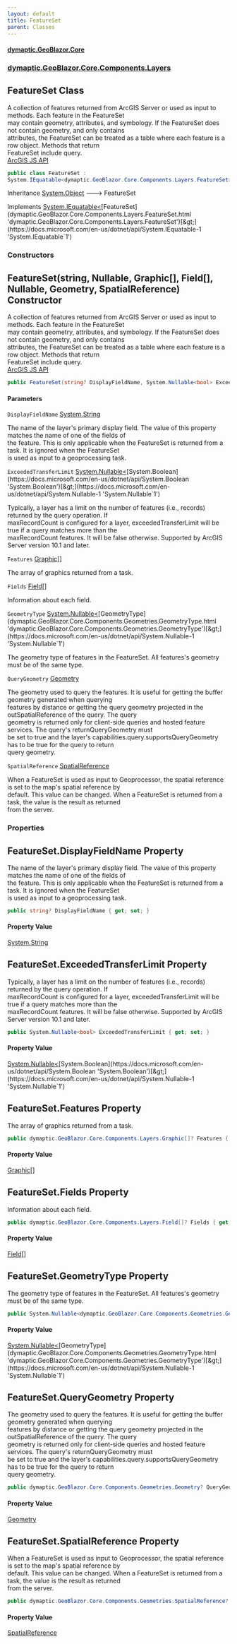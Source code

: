 ```yaml
---
layout: default
title: FeatureSet
parent: Classes
---
```

#### [dymaptic.GeoBlazor.Core](index.html 'index')
### [dymaptic.GeoBlazor.Core.Components.Layers](index.html#dymaptic.GeoBlazor.Core.Components.Layers 'dymaptic.GeoBlazor.Core.Components.Layers')

## FeatureSet Class

A collection of features returned from ArcGIS Server or used as input to methods. Each feature in the FeatureSet  
may contain geometry, attributes, and symbology. If the FeatureSet does not contain geometry, and only contains  
attributes, the FeatureSet can be treated as a table where each feature is a row object. Methods that return  
FeatureSet include query.  
<a target="_blank" href="https://developers.arcgis.com/javascript/latest/api-reference/esri-rest-support-FeatureSet.html">ArcGIS JS API</a>

```csharp
public class FeatureSet :
System.IEquatable<dymaptic.GeoBlazor.Core.Components.Layers.FeatureSet>
```

Inheritance [System.Object](https://docs.microsoft.com/en-us/dotnet/api/System.Object 'System.Object') &#129106; FeatureSet

Implements [System.IEquatable&lt;](https://docs.microsoft.com/en-us/dotnet/api/System.IEquatable-1 'System.IEquatable`1')[FeatureSet](dymaptic.GeoBlazor.Core.Components.Layers.FeatureSet.html 'dymaptic.GeoBlazor.Core.Components.Layers.FeatureSet')[&gt;](https://docs.microsoft.com/en-us/dotnet/api/System.IEquatable-1 'System.IEquatable`1')
### Constructors

<a name='dymaptic.GeoBlazor.Core.Components.Layers.FeatureSet.FeatureSet(string,System.Nullable_bool_,dymaptic.GeoBlazor.Core.Components.Layers.Graphic[],dymaptic.GeoBlazor.Core.Components.Layers.Field[],System.Nullable_dymaptic.GeoBlazor.Core.Components.Geometries.GeometryType_,dymaptic.GeoBlazor.Core.Components.Geometries.Geometry,dymaptic.GeoBlazor.Core.Components.Geometries.SpatialReference)'></a>

## FeatureSet(string, Nullable<bool>, Graphic[], Field[], Nullable<GeometryType>, Geometry, SpatialReference) Constructor

A collection of features returned from ArcGIS Server or used as input to methods. Each feature in the FeatureSet  
may contain geometry, attributes, and symbology. If the FeatureSet does not contain geometry, and only contains  
attributes, the FeatureSet can be treated as a table where each feature is a row object. Methods that return  
FeatureSet include query.  
<a target="_blank" href="https://developers.arcgis.com/javascript/latest/api-reference/esri-rest-support-FeatureSet.html">ArcGIS JS API</a>

```csharp
public FeatureSet(string? DisplayFieldName, System.Nullable<bool> ExceededTransferLimit, dymaptic.GeoBlazor.Core.Components.Layers.Graphic[]? Features, dymaptic.GeoBlazor.Core.Components.Layers.Field[]? Fields, System.Nullable<dymaptic.GeoBlazor.Core.Components.Geometries.GeometryType> GeometryType, dymaptic.GeoBlazor.Core.Components.Geometries.Geometry? QueryGeometry, dymaptic.GeoBlazor.Core.Components.Geometries.SpatialReference? SpatialReference);
```
#### Parameters

<a name='dymaptic.GeoBlazor.Core.Components.Layers.FeatureSet.FeatureSet(string,System.Nullable_bool_,dymaptic.GeoBlazor.Core.Components.Layers.Graphic[],dymaptic.GeoBlazor.Core.Components.Layers.Field[],System.Nullable_dymaptic.GeoBlazor.Core.Components.Geometries.GeometryType_,dymaptic.GeoBlazor.Core.Components.Geometries.Geometry,dymaptic.GeoBlazor.Core.Components.Geometries.SpatialReference).DisplayFieldName'></a>

`DisplayFieldName` [System.String](https://docs.microsoft.com/en-us/dotnet/api/System.String 'System.String')

The name of the layer's primary display field. The value of this property matches the name of one of the fields of  
the feature. This is only applicable when the FeatureSet is returned from a task. It is ignored when the FeatureSet  
is used as input to a geoprocessing task.

<a name='dymaptic.GeoBlazor.Core.Components.Layers.FeatureSet.FeatureSet(string,System.Nullable_bool_,dymaptic.GeoBlazor.Core.Components.Layers.Graphic[],dymaptic.GeoBlazor.Core.Components.Layers.Field[],System.Nullable_dymaptic.GeoBlazor.Core.Components.Geometries.GeometryType_,dymaptic.GeoBlazor.Core.Components.Geometries.Geometry,dymaptic.GeoBlazor.Core.Components.Geometries.SpatialReference).ExceededTransferLimit'></a>

`ExceededTransferLimit` [System.Nullable&lt;](https://docs.microsoft.com/en-us/dotnet/api/System.Nullable-1 'System.Nullable`1')[System.Boolean](https://docs.microsoft.com/en-us/dotnet/api/System.Boolean 'System.Boolean')[&gt;](https://docs.microsoft.com/en-us/dotnet/api/System.Nullable-1 'System.Nullable`1')

Typically, a layer has a limit on the number of features (i.e., records) returned by the query operation. If  
maxRecordCount is configured for a layer, exceededTransferLimit will be true if a query matches more than the  
maxRecordCount features. It will be false otherwise. Supported by ArcGIS Server version 10.1 and later.

<a name='dymaptic.GeoBlazor.Core.Components.Layers.FeatureSet.FeatureSet(string,System.Nullable_bool_,dymaptic.GeoBlazor.Core.Components.Layers.Graphic[],dymaptic.GeoBlazor.Core.Components.Layers.Field[],System.Nullable_dymaptic.GeoBlazor.Core.Components.Geometries.GeometryType_,dymaptic.GeoBlazor.Core.Components.Geometries.Geometry,dymaptic.GeoBlazor.Core.Components.Geometries.SpatialReference).Features'></a>

`Features` [Graphic](dymaptic.GeoBlazor.Core.Components.Layers.Graphic.html 'dymaptic.GeoBlazor.Core.Components.Layers.Graphic')[[]](https://docs.microsoft.com/en-us/dotnet/api/System.Array 'System.Array')

The array of graphics returned from a task.

<a name='dymaptic.GeoBlazor.Core.Components.Layers.FeatureSet.FeatureSet(string,System.Nullable_bool_,dymaptic.GeoBlazor.Core.Components.Layers.Graphic[],dymaptic.GeoBlazor.Core.Components.Layers.Field[],System.Nullable_dymaptic.GeoBlazor.Core.Components.Geometries.GeometryType_,dymaptic.GeoBlazor.Core.Components.Geometries.Geometry,dymaptic.GeoBlazor.Core.Components.Geometries.SpatialReference).Fields'></a>

`Fields` [Field](dymaptic.GeoBlazor.Core.Components.Layers.Field.html 'dymaptic.GeoBlazor.Core.Components.Layers.Field')[[]](https://docs.microsoft.com/en-us/dotnet/api/System.Array 'System.Array')

Information about each field.

<a name='dymaptic.GeoBlazor.Core.Components.Layers.FeatureSet.FeatureSet(string,System.Nullable_bool_,dymaptic.GeoBlazor.Core.Components.Layers.Graphic[],dymaptic.GeoBlazor.Core.Components.Layers.Field[],System.Nullable_dymaptic.GeoBlazor.Core.Components.Geometries.GeometryType_,dymaptic.GeoBlazor.Core.Components.Geometries.Geometry,dymaptic.GeoBlazor.Core.Components.Geometries.SpatialReference).GeometryType'></a>

`GeometryType` [System.Nullable&lt;](https://docs.microsoft.com/en-us/dotnet/api/System.Nullable-1 'System.Nullable`1')[GeometryType](dymaptic.GeoBlazor.Core.Components.Geometries.GeometryType.html 'dymaptic.GeoBlazor.Core.Components.Geometries.GeometryType')[&gt;](https://docs.microsoft.com/en-us/dotnet/api/System.Nullable-1 'System.Nullable`1')

The geometry type of features in the FeatureSet. All features's geometry must be of the same type.

<a name='dymaptic.GeoBlazor.Core.Components.Layers.FeatureSet.FeatureSet(string,System.Nullable_bool_,dymaptic.GeoBlazor.Core.Components.Layers.Graphic[],dymaptic.GeoBlazor.Core.Components.Layers.Field[],System.Nullable_dymaptic.GeoBlazor.Core.Components.Geometries.GeometryType_,dymaptic.GeoBlazor.Core.Components.Geometries.Geometry,dymaptic.GeoBlazor.Core.Components.Geometries.SpatialReference).QueryGeometry'></a>

`QueryGeometry` [Geometry](dymaptic.GeoBlazor.Core.Components.Geometries.Geometry.html 'dymaptic.GeoBlazor.Core.Components.Geometries.Geometry')

The geometry used to query the features. It is useful for getting the buffer geometry generated when querying  
features by distance or getting the query geometry projected in the outSpatialReference of the query. The query  
geometry is returned only for client-side queries and hosted feature services. The query's returnQueryGeometry must  
be set to true and the layer's capabilities.query.supportsQueryGeometry has to be true for the query to return  
query geometry.

<a name='dymaptic.GeoBlazor.Core.Components.Layers.FeatureSet.FeatureSet(string,System.Nullable_bool_,dymaptic.GeoBlazor.Core.Components.Layers.Graphic[],dymaptic.GeoBlazor.Core.Components.Layers.Field[],System.Nullable_dymaptic.GeoBlazor.Core.Components.Geometries.GeometryType_,dymaptic.GeoBlazor.Core.Components.Geometries.Geometry,dymaptic.GeoBlazor.Core.Components.Geometries.SpatialReference).SpatialReference'></a>

`SpatialReference` [SpatialReference](dymaptic.GeoBlazor.Core.Components.Geometries.SpatialReference.html 'dymaptic.GeoBlazor.Core.Components.Geometries.SpatialReference')

When a FeatureSet is used as input to Geoprocessor, the spatial reference is set to the map's spatial reference by  
default. This value can be changed. When a FeatureSet is returned from a task, the value is the result as returned  
from the server.
### Properties

<a name='dymaptic.GeoBlazor.Core.Components.Layers.FeatureSet.DisplayFieldName'></a>

## FeatureSet.DisplayFieldName Property

The name of the layer's primary display field. The value of this property matches the name of one of the fields of  
the feature. This is only applicable when the FeatureSet is returned from a task. It is ignored when the FeatureSet  
is used as input to a geoprocessing task.

```csharp
public string? DisplayFieldName { get; set; }
```

#### Property Value
[System.String](https://docs.microsoft.com/en-us/dotnet/api/System.String 'System.String')

<a name='dymaptic.GeoBlazor.Core.Components.Layers.FeatureSet.ExceededTransferLimit'></a>

## FeatureSet.ExceededTransferLimit Property

Typically, a layer has a limit on the number of features (i.e., records) returned by the query operation. If  
maxRecordCount is configured for a layer, exceededTransferLimit will be true if a query matches more than the  
maxRecordCount features. It will be false otherwise. Supported by ArcGIS Server version 10.1 and later.

```csharp
public System.Nullable<bool> ExceededTransferLimit { get; set; }
```

#### Property Value
[System.Nullable&lt;](https://docs.microsoft.com/en-us/dotnet/api/System.Nullable-1 'System.Nullable`1')[System.Boolean](https://docs.microsoft.com/en-us/dotnet/api/System.Boolean 'System.Boolean')[&gt;](https://docs.microsoft.com/en-us/dotnet/api/System.Nullable-1 'System.Nullable`1')

<a name='dymaptic.GeoBlazor.Core.Components.Layers.FeatureSet.Features'></a>

## FeatureSet.Features Property

The array of graphics returned from a task.

```csharp
public dymaptic.GeoBlazor.Core.Components.Layers.Graphic[]? Features { get; set; }
```

#### Property Value
[Graphic](dymaptic.GeoBlazor.Core.Components.Layers.Graphic.html 'dymaptic.GeoBlazor.Core.Components.Layers.Graphic')[[]](https://docs.microsoft.com/en-us/dotnet/api/System.Array 'System.Array')

<a name='dymaptic.GeoBlazor.Core.Components.Layers.FeatureSet.Fields'></a>

## FeatureSet.Fields Property

Information about each field.

```csharp
public dymaptic.GeoBlazor.Core.Components.Layers.Field[]? Fields { get; set; }
```

#### Property Value
[Field](dymaptic.GeoBlazor.Core.Components.Layers.Field.html 'dymaptic.GeoBlazor.Core.Components.Layers.Field')[[]](https://docs.microsoft.com/en-us/dotnet/api/System.Array 'System.Array')

<a name='dymaptic.GeoBlazor.Core.Components.Layers.FeatureSet.GeometryType'></a>

## FeatureSet.GeometryType Property

The geometry type of features in the FeatureSet. All features's geometry must be of the same type.

```csharp
public System.Nullable<dymaptic.GeoBlazor.Core.Components.Geometries.GeometryType> GeometryType { get; set; }
```

#### Property Value
[System.Nullable&lt;](https://docs.microsoft.com/en-us/dotnet/api/System.Nullable-1 'System.Nullable`1')[GeometryType](dymaptic.GeoBlazor.Core.Components.Geometries.GeometryType.html 'dymaptic.GeoBlazor.Core.Components.Geometries.GeometryType')[&gt;](https://docs.microsoft.com/en-us/dotnet/api/System.Nullable-1 'System.Nullable`1')

<a name='dymaptic.GeoBlazor.Core.Components.Layers.FeatureSet.QueryGeometry'></a>

## FeatureSet.QueryGeometry Property

The geometry used to query the features. It is useful for getting the buffer geometry generated when querying  
features by distance or getting the query geometry projected in the outSpatialReference of the query. The query  
geometry is returned only for client-side queries and hosted feature services. The query's returnQueryGeometry must  
be set to true and the layer's capabilities.query.supportsQueryGeometry has to be true for the query to return  
query geometry.

```csharp
public dymaptic.GeoBlazor.Core.Components.Geometries.Geometry? QueryGeometry { get; set; }
```

#### Property Value
[Geometry](dymaptic.GeoBlazor.Core.Components.Geometries.Geometry.html 'dymaptic.GeoBlazor.Core.Components.Geometries.Geometry')

<a name='dymaptic.GeoBlazor.Core.Components.Layers.FeatureSet.SpatialReference'></a>

## FeatureSet.SpatialReference Property

When a FeatureSet is used as input to Geoprocessor, the spatial reference is set to the map's spatial reference by  
default. This value can be changed. When a FeatureSet is returned from a task, the value is the result as returned  
from the server.

```csharp
public dymaptic.GeoBlazor.Core.Components.Geometries.SpatialReference? SpatialReference { get; set; }
```

#### Property Value
[SpatialReference](dymaptic.GeoBlazor.Core.Components.Geometries.SpatialReference.html 'dymaptic.GeoBlazor.Core.Components.Geometries.SpatialReference')
